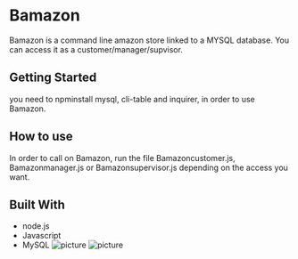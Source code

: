 # Bamazon

Bamazon is a command line amazon store linked to a MYSQL database. You can access it as a customer/manager/supvisor. 

## Getting Started 
you need to npminstall mysql, cli-table and inquirer, in order to use Bamazon. 


## How to use 

In order to call on Bamazon, run the file Bamazoncustomer.js, Bamazonmanager.js or Bamazonsupervisor.js depending on the access you want.

## Built With

* node.js
* Javascript
* MySQL
![picture](bamazoncustomer.png)
![picture](bamazonmanager.png)

